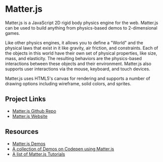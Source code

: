 # Matter.js

Matter.js is a JavaScript 2D rigid body physics engine for the web. Matter.js can be used to build  anything from physics-based demos to 2-dimensional games.

Like other physics engines, it allows you to define a "World" and the physical laws that exist in it like gravity, air friction, and constraints. Each of the objects in this world have their own set of physical properties, like size, mass, and elasticity. The resulting behaviors are the physics-based interactions between these objects and their environment. Matter.js also supports user interactions via the mouse, keyboard, and touch devices.

Matter.js uses HTML5's canvas for rendering and supports a number of drawing options including wireframe, solid colors, and sprites.

## Project Links

- [Matter.js Github Repo](https://github.com/liabru/matter-js)
- [Matter.js Website](http://brm.io/matter-js)

## Resources
- [Matter.js Demos](http://brm.io/matter-js/demo/)
- [A collection of Demos on Codepen using Matter.js](https://codepen.io/collection/Fuagy/)
- [A list of Matter.js Tutorials](https://github.com/liabru/matter-js/wiki/Tutorials)

